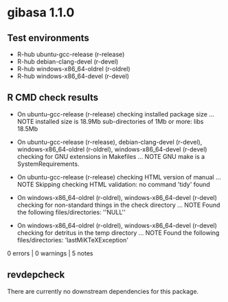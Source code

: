 # gibasa 1.1.0

## Test environments

- R-hub ubuntu-gcc-release (r-release)
- R-hub debian-clang-devel (r-devel)
- R-hub windows-x86_64-oldrel (r-oldrel)
- R-hub windows-x86_64-devel (r-devel)

## R CMD check results

* On ubuntu-gcc-release (r-release)
  checking installed package size ... NOTE
    installed size is 18.9Mb
    sub-directories of 1Mb or more:
      libs  18.5Mb

* On ubuntu-gcc-release (r-release), debian-clang-devel (r-devel), windows-x86_64-oldrel (r-oldrel), windows-x86_64-devel (r-devel)
  checking for GNU extensions in Makefiles ... NOTE
  GNU make is a SystemRequirements.

* On ubuntu-gcc-release (r-release)
  checking HTML version of manual ... NOTE
  Skipping checking HTML validation: no command 'tidy' found

* On windows-x86_64-oldrel (r-oldrel), windows-x86_64-devel (r-devel)
  checking for non-standard things in the check directory ... NOTE
  Found the following files/directories:
    ''NULL''

* On windows-x86_64-oldrel (r-oldrel), windows-x86_64-devel (r-devel)
  checking for detritus in the temp directory ... NOTE
  Found the following files/directories:
    'lastMiKTeXException'

0 errors | 0 warnings | 5 notes

## revdepcheck

There are currently no downstream dependencies for this package.
